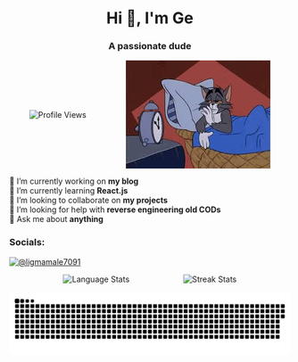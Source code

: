<h1 align="center">Hi 👋, I'm Ge</h1>
<h3 align="center">A passionate dude</h3>

<div style="display: flex; justify-content: space-around; align-items: center; flex-wrap: wrap;">
  <img src="https://komarev.com/ghpvc/?username=supplefrog&label=Profile%20views&color=0e75b6&style=flat" alt="Profile Views">
  <img src="images.jpeg" alt="Ge's Image">
</div>

<p align="justify"> 🔭 I’m currently working on <strong>my blog</strong>
  <br> 🌱 I’m currently learning <strong>React.js</strong>
  <br> 👯 I’m looking to collaborate on <strong>my projects</strong>
  <br> 🤝 I’m looking for help with <strong>reverse engineering old CODs</strong>
  <br> 💬 Ask me about <strong>anything</strong>
</p>

<h3 align="justify">Socials:</h3>
<p align="justify">
  <a href="https://www.youtube.com/c/@ligmamale7091" target="blank">
    <img src="https://raw.githubusercontent.com/rahuldkjain/github-profile-readme-generator/master/src/images/icons/Social/youtube.svg" alt="@ligmamale7091" height="30" width="40" />
  </a>
</p>

<div style="display: flex; justify-content: space-evenly; align-items: center; flex-wrap: wrap;">
  <img src="https://github-readme-stats.vercel.app/api/top-langs?username=supplefrog&show_icons=true&locale=en&layout=compact" alt="Language Stats">
  <img src="https://github-readme-streak-stats.herokuapp.com/?user=supplefrog&" alt="Streak Stats">
</div>

<br clear="both">
<img src="https://raw.githubusercontent.com/supplefrog/supplefrog/output/snake.svg" alt="Snake Animation" />
